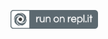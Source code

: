 <a href="https://replit.com/github/AltSecc/IPtL" title="Run on Repl.it"><img alt="Run on Repl.it" src="https://raw.githubusercontent.com/AltSecc/IPtLBeta/main/Other/replit.svg?raw" width="140" height="30"><img></a>

